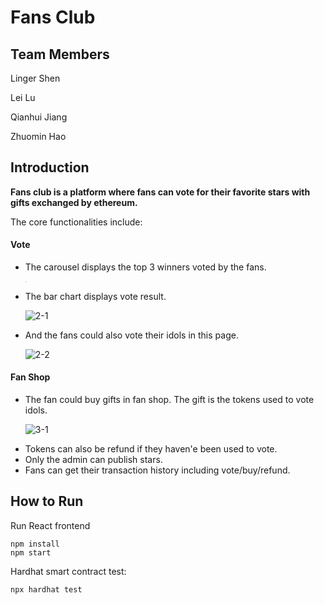 # Fans Club


## Team Members
Linger Shen

Lei Lu

Qianhui Jiang

Zhuomin Hao

## Introduction
**Fans club is a platform where fans can vote for their favorite stars with gifts exchanged by ethereum.**

The core functionalities include:

#### Vote

- The carousel displays the top 3 winners voted by the fans.

  <img src="wireframe/1-1.jpg" style="zoom:10%;" />

- The bar chart displays vote result. 

  ![2-1](wireframe/2-1.jpg)

- And the fans could also vote their idols in this page.

  ![2-2](wireframe/2-2.jpg)

#### Fan Shop

- The fan could buy gifts in fan shop. The gift is the tokens used to vote idols.

  ![3-1](wireframe/3-1.jpg)

<!--Original Content below:-->

- Tokens can also be refund if they haven'e been used to vote.
- Only the admin can publish stars.
- Fans can get their transaction history including vote/buy/refund.

## How to Run 

Run React frontend

```shell
npm install
npm start
```
Hardhat smart contract test:
```shell
npx hardhat test
```
